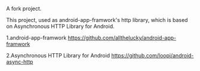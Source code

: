 A fork project.

This project, used as android-app-framwork's http library, which is based on Asynchronous HTTP Library for Android.

1.android-app-framwork
https://github.com/allthelucky/android-app-framwork 

2.Asynchronous HTTP Library for Android
https://github.com/loopj/android-async-http